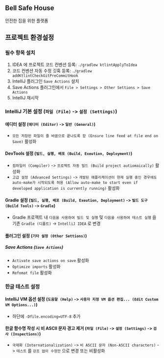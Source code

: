 ## Bell Safe House

안전한 집을 위한 플랫폼

## 프로젝트 환경설정

### 필수 항목 설치

1. IDEA 에 프로젝트 코드 컨벤션 등록: `./gradlew ktlintApplyToIdea`
2. 코드 컨벤션 자동 수정 깃훅 등록: `./gradlew addKtlintCheckGitPreCommitHook`
3. IntelliJ 플러그인 `Save Actions` 설치
4. Save Actions 플러그인에서 `File > Settings > Other Settions > Save Actions`
5. IntelliJ 재시작

### IntelliJ 기본 설정 (`파일 (File)` -> `설정 (Settings)`)

#### 에디터 설정 (`에디터 (Editor)` -> `일반 (General)`)

- `모든 저장된 파일이 줄 바꿈으로 끝나도록 함 (Ensure line feed at file end on Save)` 활성화

#### DevTools 설정 (`빌드, 실행, 배포 (Build, Exeution, Deployment)`)

- `컴파일러 (Compiler)` -> `프로젝트 자동 빌드 (Build project autiomaically)` 활성화
- `고급 설정 (Advanced Settings)`
  -> `개발된 애플리케이션이 현재 실행 중인 경우에도 auto-make가 시작되도록 허용 (Allow auto-make to start even if developed application is currently running)`
  활성화

#### Gradle 설정 (`빌드, 실행, 배포 (Build, Exeution, Deployment)` -> `빌드 도구 (Build Tools)` -> `Gradle`)

- Gradle 프로젝트 내 `다음을 사용하여 빌드 및 실행` 및 `다음을 사용하여 테스트 실행` 을 기존 `Gradle (디폴트)` -> `IntelliJ IDEA` 로 변경

#### 플러그인 설정 (`기타 설정 (Other Settions)`)

##### Save Actions (`Save Actions`)

- `Activate save actions on save` 활성화
- `Optimize imports` 활성화
- `Refomat file` 활성화

### 한글 테스트 설정

#### IntelliJ VM 옵션 설정 (`도움말 (Help)` -> `사용자 지정 VM 옵션 편집... (Edit Custom VM Options...)`)

- 하단에 `-Dfile.encoding=UTF-8` 추가

#### 한글 함수명 작성 시 비 ASCII 문자 경고 제거 (`파일 (File)` -> `설정 (Settings)` -> `검사 (Inspections)`)

- `국제화 (Internationalization)` -> `비 ASCII 문자 (Non-ASCII characters)` -> `테스트` 를 `강조 없이 수정만` 으로 변경 또는 비활성화
